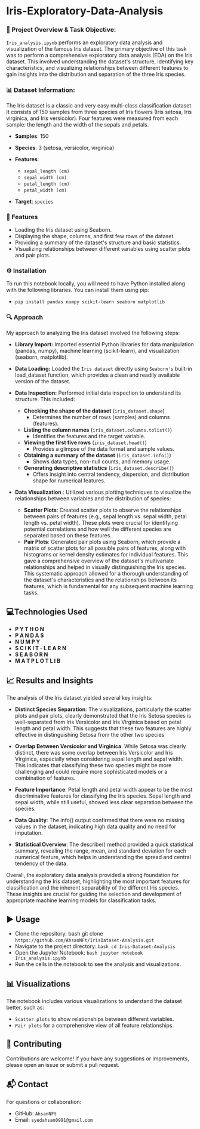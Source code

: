 # Iris-Exploratory-Data-Analysis

### 📌 Project Overview & Task Objective:
`Iris_analysis.ipynb` performs an exploratory data analysis and visualization of the famous Iris dataset. The primary objective of this task was to 
perform a comprehensive exploratory data analysis (EDA) on the Iris dataset. This involved understanding the dataset's structure, identifying key
characteristics, and visualizing relationships between different features to gain insights into the distribution and separation of the three Iris species.

### 📊 Dataset Information:
The Iris dataset is a classic and very easy multi-class classification dataset. It consists of
150 samples from three species of Iris flowers (Iris setosa, Iris virginica, and Iris
versicolor). Four features were measured from each sample: the length and the width of
the sepals and petals.
 - **Samples**: 150
 - **Species**: 3 (setosa, versicolor, virginica)
 - **Features**:
    - `sepal_length (cm)`
    - `sepal_width (cm)`
    - `petal_length (cm)`
    - `petal_width (cm)`
  
 - **Target**: `species`
 
### 🧩 Features
 - Loading the Iris dataset using Seaborn.
 - Displaying the shape, columns, and first few rows of the dataset.
 - Providing a summary of the dataset's structure and basic statistics.
 - Visualizing relationships between different variables using scatter plots and pair plots.

### ⚙️ Installation
To run this notebook locally, you will need to have Python installed along with the
following libraries. You can install them using pip:

- `pip install pandas numpy scikit-learn seaborn matplotlib`

### 🔍 Approach
My approach to analyzing the Iris dataset involved the following steps:
- **Library Import:** Imported essential Python libraries for data manipulation (pandas, numpy),
    machine learning (scikit-learn), and visualization (seaborn, matplotlib).
- **Data Loading:** Loaded the `Iris dataset` directly using `Seaborn's` built-in
    load_dataset function, which provides a clean and readily available version of the
    dataset.
- **Data Inspection:** Performed initial data inspection to understand its structure. This
    included:
  - **Checking the shape of the dataset** (`iris_dataset.shape`)  
    - Determines the number of rows (samples) and columns (features).
  - **Listing the column names** (`iris_dataset.columns.tolist()`)  
    - Identifies the features and the target variable.
  - **Viewing the first five rows** (`iris_dataset.head()`)  
    - Provides a glimpse of the data format and sample values.
  - **Obtaining a summary of the dataset** (`iris_dataset.info()`)  
    - Shows data types, non-null counts, and memory usage.
  - **Generating descriptive statistics** (`iris_dataset.describe()`)  
    - Offers insight into central tendency, dispersion, and distribution shape for numerical features.

- **Data Visualization** : Utilized various plotting techniques to visualize the
    relationships between variables and the distribution of species:
  - **Scatter Plots**: Created scatter plots to observe the relationships between
             pairs of features (e.g., sepal length vs. sepal width, petal length vs. petal
             width). These plots were crucial for identifying potential correlations and how
             well the different species are separated based on these features.
  - **Pair Plots**: Generated pair plots using Seaborn, which provide a matrix of
             scatter plots for all possible pairs of features, along with histograms or kernel
             density estimates for individual features. This gave a comprehensive overview
             of the dataset's multivariate relationships and helped in visually
             distinguishing the Iris species.
This systematic approach allowed for a thorough understanding of the dataset's
characteristics and the relationships between its features, which is fundamental for any
subsequent machine learning tasks.

## 💻Technologies Used
- **P Y T H O N**
- **P A N D A S**
- **N U M P Y**
- **S C I K I T - L E A R N**
- **S E A B O R N**
- **M A T P L O T L I B**

## 📈 Results and Insights
The analysis of the Iris dataset yielded several key insights:
  - **Distinct Species Separation**: The visualizations, particularly the scatter plots and
    pair plots, clearly demonstrated that the Iris Setosa species is well-separated from
    Iris Versicolor and Iris Virginica based on petal length and petal width. This
    suggests that these two features are highly effective in distinguishing Setosa from
    the other two species

  - **Overlap Between Versicolor and Virginica**: While Setosa was clearly distinct,
    there was some overlap between Iris Versicolor and Iris Virginica, especially when
    considering sepal length and sepal width. This indicates that classifying these two
    species might be more challenging and could require more sophisticated models
    or a combination of features.
    
  - **Feature Importance**: Petal length and petal width appear to be the most
    discriminative features for classifying the Iris species. Sepal length and sepal width,
    while still useful, showed less clear separation between the species.
    
  - **Data Quality**: The info() output confirmed that there were no missing values in
    the dataset, indicating high data quality and no need for imputation.
    
  - **Statistical Overview**: The describe() method provided a quick statistical
    summary, revealing the range, mean, and standard deviation for each numerical
    feature, which helps in understanding the spread and central tendency of the data.
    
Overall, the exploratory data analysis provided a strong foundation for understanding
the Iris dataset, highlighting the most important features for classification and the
inherent separability of the different Iris species. These insights are crucial for guiding
the selection and development of appropriate machine learning models for
classification tasks.

## ▶️ Usage
- Clone the repository: bash git clone `https://github.com/AhsanNFt/IrisDataset-Analysis.git`
- Navigate to the project directory: `bash cd Iris-Dataset-Analysis`
- Open the Jupyter Notebook: `bash jupyter notebook Iris_analysis.ipynb`
- Run the cells in the notebook to see the analysis and visualizations.

## 📊 Visualizations
The notebook includes various visualizations to understand the dataset better, such as:
- `Scatter plots` to show relationships between different variables.
- `Pair plots` for a comprehensive view of all feature relationships.
  
## 🤝 Contributing
Contributions are welcome! If you have any suggestions or improvements, please open
an issue or submit a pull request.

## 📬 Contact
For questions or collaboration:
- GitHub: `AhsanNFt`
- Email: `syedahsan0991@gmail.com`
